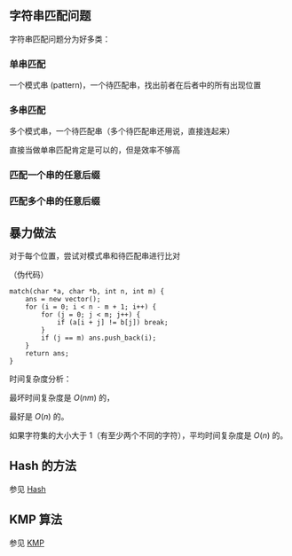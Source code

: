 ## 字符串匹配问题

字符串匹配问题分为好多类：

### 单串匹配

一个模式串 (pattern)，一个待匹配串，找出前者在后者中的所有出现位置

### 多串匹配

多个模式串，一个待匹配串（多个待匹配串还用说，直接连起来）

直接当做单串匹配肯定是可以的，但是效率不够高

### 匹配一个串的任意后缀

### 匹配多个串的任意后缀

## 暴力做法

对于每个位置，尝试对模式串和待匹配串进行比对

（伪代码）

```text
match(char *a, char *b, int n, int m) {
	ans = new vector();
	for (i = 0; i < n - m + 1; i++) {
		for (j = 0; j < m; j++) {
			if (a[i + j] != b[j]) break;
		}
		if (j == m) ans.push_back(i);
	}
	return ans;
}
```

时间复杂度分析：

最坏时间复杂度是 $O(nm)$ 的，

最好是 $O(n)$ 的。

如果字符集的大小大于 1（有至少两个不同的字符），平均时间复杂度是 $O(n)$ 的。

## Hash 的方法

参见 [Hash](/string/hash) 

## KMP 算法

参见 [KMP](/string/prefix-function/#knuth-morris-pratt) 
